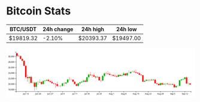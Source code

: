 # Bitcoin Stats

BTC/USDT|24h change|24h high|24h low|
|---|---|---|---|
|$19819.32|-2.10%|$20393.37|$19497.00|

<img src="./chart.svg">

